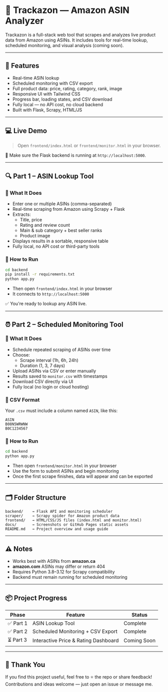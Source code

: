 
# 🛒 Trackazon — Amazon ASIN Analyzer

Trackazon is a full-stack web tool that scrapes and analyzes live product data from Amazon using ASINs. It includes tools for real-time lookup, scheduled monitoring, and visual analysis (coming soon).

---

## 🔧 Features

- Real-time ASIN lookup
- Scheduled monitoring with CSV export
- Full product data: price, rating, category, rank, image
- Responsive UI with Tailwind CSS
- Progress bar, loading states, and CSV download
- Fully local — no API cost, no cloud backend
- Built with Flask, Scrapy, HTML/JS

---

## 💻 Live Demo

> Open `frontend/index.html` or `frontend/monitor.html` in your browser.

📌 Make sure the Flask backend is running at `http://localhost:5000`.

---

## 🔍 Part 1 – ASIN Lookup Tool

### 🧠 What It Does

- Enter one or multiple ASINs (comma-separated)
- Real-time scraping from Amazon using Scrapy + Flask
- Extracts:
  - Title, price
  - Rating and review count
  - Main & sub category + best seller ranks
  - Product image
- Displays results in a sortable, responsive table
- Fully local, no API cost or third-party tools

### 🚀 How to Run

```bash
cd backend
pip install -r requirements.txt
python app.py
```

- Then open `frontend/index.html` in your browser
- It connects to `http://localhost:5000`

✅ You're ready to lookup any ASIN live.

---

## ⏰ Part 2 – Scheduled Monitoring Tool

### 🧠 What It Does

- Schedule repeated scraping of ASINs over time
- Choose:
  - Scrape interval (1h, 6h, 24h)
  - Duration (1, 3, 7 days)
- Upload ASINs via CSV or enter manually
- Results saved to `monitor.csv` with timestamps
- Download CSV directly via UI
- Fully local (no login or cloud hosting)

### 📁 CSV Format

Your `.csv` must include a column named `ASIN`, like this:

```csv
ASIN
B08N5WRWNW
B0C1234567
```

### 🚀 How to Run

```bash
cd backend
python app.py
```

- Then open `frontend/monitor.html` in your browser
- Use the form to submit ASINs and begin monitoring
- Once the first scrape finishes, data will appear and can be exported

---

## 🗂 Folder Structure

```
backend/    → Flask API and monitoring scheduler
scraper/    → Scrapy spider for Amazon product data
frontend/   → HTML/CSS/JS files (index.html and monitor.html)
docs/       → Screenshots or GitHub Pages static assets
README.md   → Project overview and usage guide
```

---

## ⚠️ Notes

- Works best with ASINs from **amazon.ca**
- **amazon.com** ASINs may differ or return 404
- Requires Python 3.8–3.12 for Scrapy compatibility
- Backend must remain running for scheduled monitoring

---

## 📦 Project Progress

| Phase     | Feature                               | Status       |
|-----------|----------------------------------------|--------------|
| ✅ Part 1 | ASIN Lookup Tool                        | Complete     |
| ✅ Part 2 | Scheduled Monitoring + CSV Export       | Complete     |
| ⏳ Part 3 | Interactive Price & Rating Dashboard    | Coming Soon  |

---

## 🙏 Thank You

If you find this project useful, feel free to ⭐ the repo or share feedback!  
Contributions and ideas welcome — just open an issue or message me.
